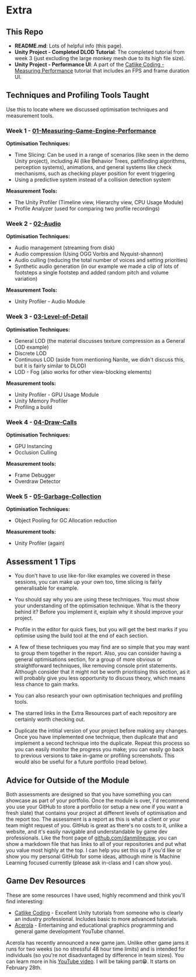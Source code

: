 # Extra
## This Repo
- **README.md**: Lots of helpful info (this page).
- **Unity Project - Completed DLOD Tutorial**: The completed tutorial from week 3 (just excluding the large monkey mesh due to its high file size).
- **Unity Project - Performance UI**: A part of the [Catlike Coding - Measuring Performance](https://catlikecoding.com/unity/tutorials/basics/measuring-performance/) tutorial that includes an FPS and frame duration UI.

## Techniques and Profiling Tools Taught
Use this to locate where we discussed optimisation techniques and measurement tools.

### Week 1 - [01-Measuring-Game-Engine-Performance](https://github.com/danmilneusw/01-Measuring-Game-Engine-Performance)
**Optimisation Techniques:**
- Time Slicing: Can be used in a range of scenarios (like seen in the demo Unity project), including AI (like Behavior Trees, pathfinding algorithms, perception systems), animations, and general systems like check mechanisms, such as checking player position for event triggering
- Using a predictive system instead of a collision detection system

**Measurement Tools:**
- The Unity Profiler (Timeline view, Hierarchy view, CPU Usage Module)
- Profile Analyzer (used for comparing two profile recordings)

### Week 2 - [02-Audio](https://github.com/danmilneusw/02-Audio)
**Optimisation Techniques:**
- Audio management (streaming from disk)
- Audio compression (Using OGG Vorbis and Nyquist-shannon)
- Audio culling (reducing the total number of voices and setting priorities)
- Synthetic audio generation (in our example we made a clip of lots of footsteps a single footstep and added random pitch and volume variation)

**Measurement Tools:**
- Unity Profiler - Audio Module

### Week 3 - [03-Level-of-Detail](https://github.com/danmilneusw/03-Level-of-Detail)
**Optimisation Techniques:**
- General LOD (the material discusses texture compression as a General LOD example)
- Discrete LOD
- Continuous LOD (aside from mentioning Nanite, we didn't discuss this, but it is fairly similar to DLOD)
- LOD - Fog (also works for other view-blocking elements)

**Measurement tools:**
- Unity Profiler - GPU Usage Module
- Unity Memory Profiler
- Profiling a build

### Week 4 - [04-Draw-Calls](https://github.com/danmilneusw/04-Draw-Calls)
**Optimisation Techniques:**
- GPU Instancing
- Occlusion Culling

**Measurement tools:**
- Frame Debugger
- Overdraw Detector

### Week 5 - [05-Garbage-Collection](https://github.com/danmilneusw/05-Garbage-Collection)
**Optimisation Techniques:**
- Object Pooling for GC Allocation reduction

**Measurement tools:**
- Unity Profiler (again)

## Assessment 1 Tips
- You don’t have to use like-for-like examples we covered in these sessions, you can make up your own too, time slicing is fairly generalisable for example.

- You should say why you are using these techniques. You must show your understanding of the optimisation technique. What is the theory behind it? Before you implement it, explain why it should improve your project.

- Profile in the editor for quick fixes, but you will get the best marks if you optimise using the build tool at the end of each section.

- A few of these techniques you may find are so simple that you may want to group them together in the report. Also, you can consider having a general optimisations section, for a group of more obvious or straightforward techniques, like removing console print statements. Although consider that it might not be worth prioritising this section, as it will probably give you less opportunity to discuss theory, which means less chance to gain marks.

- You can also research your own optimisation techniques and profiling tools.

- The starred links in the Extra Resources part of each repository are certainly worth checking out.

- Duplicate the intitial version of your project before making any changes. Once you have implemented one technique, then duplicate that and implement a second technique into the duplicate. Repeat this process so you can easily monitor the progress you make; you can easily go back to previous versions to take in-game or profiling screenshots. This would also be useful for a future portfolio (read below).

## Advice for Outside of the Module
Both assessments are designed so that you have something you can showcase as part of your portfolio. Once the module is over, I'd recommend you use your GitHub to store a portfolio (or setup a new one if you want a fresh slate) that contains your project at different levels of optimisation and the report too. The assessment is a report as this is what a client or your team might request of you. GitHub is great as there's no costs to it, unlike a website, and it's easily navigable and understandable by game dev professionals. Like the front page of [github.com/danmilneusw](github.com/danmilneusw), you can show a markdown file that has links to all of your repositories and put what you value most highly at the top. I can help you set this up if you'd like or show you my personal GitHub for some ideas, although mine is Machine Learning focused currently (please ask in-class and I can show you).

## Game Dev Resources
These are some resources I have used, highly recommend and think you'll find interesting:
- [Catlike Coding](https://catlikecoding.com/unity/tutorials/) - Excellent Unity tutorials from someone who is clearly an industry professional. Includes basic to more advanced tutorials.
- [Acerola](https://www.youtube.com/@Acerola_t) - Entertaining and educational graphics programming and general game development YouTube channel.

Acerola has recently announced a new game jam. Unlike other game jams it runs for two weeks (so no stressful 48 hour time limits) and is intended for individuals (so you're not disadvantaged by difference in team sizes). You can learn more in his [YouTube video](https://youtu.be/uqI9EoAWeUE?si=tj7oBPkEfZ6_aO0T). I will be taking part😁. It starts on February 28th.

